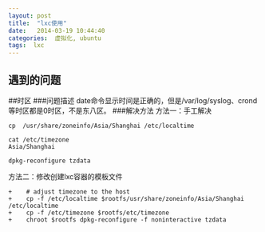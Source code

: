 ```yaml
---
layout: post
title:  "lxc使用"
date:   2014-03-19 10:44:40
categories:  虚拟化, ubuntu 
tags:  lxc
---
```


遇到的问题
---
##时区
###问题描述
date命令显示时间是正确的，但是/var/log/syslog、crond等时区都是0时区，不是东八区。
###解决方法
方法一：手工解决

```
cp  /usr/share/zoneinfo/Asia/Shanghai /etc/localtime

cat /etc/timezone
Asia/Shanghai

dpkg-reconfigure tzdata
```
方法二：修改创建lxc容器的模板文件

```
+    # adjust timezone to the host
+    cp -f /etc/localtime $rootfs/usr/share/zoneinfo/Asia/Shanghai /etc/localtime
+    cp -f /etc/timezone $rootfs/etc/timezone
+    chroot $rootfs dpkg-reconfigure -f noninteractive tzdata
```